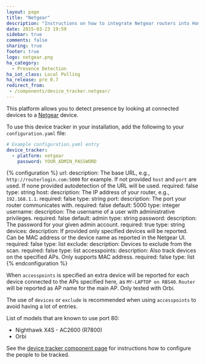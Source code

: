 ```yaml
---
layout: page
title: "Netgear"
description: "Instructions on how to integrate Netgear routers into Home Assistant."
date: 2015-03-23 19:59
sidebar: true
comments: false
sharing: true
footer: true
logo: netgear.png
ha_category:
  - Presence Detection
ha_iot_class: Local Polling
ha_release: pre 0.7
redirect_from:
 - /components/device_tracker.netgear/
---
```


This platform allows you to detect presence by looking at connected devices to a [Netgear](http://www.netgear.com/) device.

To use this device tracker in your installation, add the following to your `configuration.yaml` file:

```yaml
# Example configuration.yaml entry
device_tracker:
  - platform: netgear
    password: YOUR_ADMIN_PASSWORD
```

{% configuration %}
url:
  description: The base URL, e.g., `http://routerlogin.com:5000` for example. If not provided `host` and `port` are used. If none provided autodetection of the URL will be used.
  required: false
  type: string
host:
  description: The IP address of your router, e.g., `192.168.1.1`.
  required: false
  type: string
port:
  description: The port your router communicates with.
  required: false
  default: 5000
  type: integer
username:
  description: The username of a user with administrative privileges.
  required: false
  default: admin
  type: string
password:
  description: The password for your given admin account.
  required: true
  type: string
devices:
  description: If provided only specified devices will be reported. Can be MAC address or the device name as reported in the Netgear UI.
  required: false
  type: list
exclude:
  description: Devices to exclude from the scan.
  required: false
  type: list
accesspoints:
  description: Also track devices on the specified APs. Only supports MAC address.
  required: false
  type: list
{% endconfiguration %}

When `accesspoints` is specified an extra device will be reported for each device connected to the APs specified here, as `MY-LAPTOP on RBS40`. `Router` will be reported as AP name for the main AP. Only tested with Orbi.

The use of `devices` or `exclude` is recommended when using `accesspoints` to avoid having a lot of entries.

List of models that are known to use port 80:
- Nighthawk X4S - AC2600 (R7800)
- Orbi

See the [device tracker component page](/components/device_tracker/) for instructions how to configure the people to be tracked.
